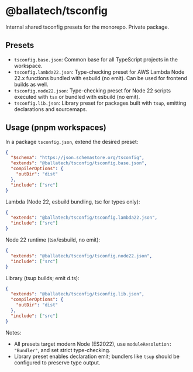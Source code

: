 # @ballatech/tsconfig

Internal shared tsconfig presets for the monorepo. Private package.

## Presets

- `tsconfig.base.json`: Common base for all TypeScript projects in the workspace.
- `tsconfig.lambda22.json`: Type-checking preset for AWS Lambda Node 22.x functions bundled with esbuild (no emit). Can be used for frontend builds as well.
- `tsconfig.node22.json`: Type-checking preset for Node 22 scripts executed with `tsx` or bundled with esbuild (no emit).
- `tsconfig.lib.json`: Library preset for packages built with `tsup`, emitting declarations and sourcemaps.

## Usage (pnpm workspaces)

In a package `tsconfig.json`, extend the desired preset:

```json
{
  "$schema": "https://json.schemastore.org/tsconfig",
  "extends": "@ballatech/tsconfig/tsconfig.base.json",
  "compilerOptions": {
    "outDir": "dist"
  },
  "include": ["src"]
}
```

Lambda (Node 22, esbuild bundling, tsc for types only):

```json
{
  "extends": "@ballatech/tsconfig/tsconfig.lambda22.json",
  "include": ["src"]
}
```

Node 22 runtime (tsx/esbuild, no emit):

```json
{
  "extends": "@ballatech/tsconfig/tsconfig.node22.json",
  "include": ["src"]
}
```

Library (tsup builds; emit d.ts):

```json
{
  "extends": "@ballatech/tsconfig/tsconfig.lib.json",
  "compilerOptions": {
    "outDir": "dist"
  },
  "include": ["src"]
}
```

Notes:

- All presets target modern Node (ES2022), use `moduleResolution: "Bundler"`, and set strict type-checking.
- Library preset enables declaration emit; bundlers like `tsup` should be configured to preserve type output.
